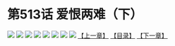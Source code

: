 # 第513话 爱恨两难（下）
![](https://mhpic.xiaomingtaiji.net/comic/D/斗破苍穹拆分版/513话/1.jpg-zymk.middle.webp)
![](https://mhpic.xiaomingtaiji.net/comic/D/斗破苍穹拆分版/513话/2.jpg-zymk.middle.webp)
![](https://mhpic.xiaomingtaiji.net/comic/D/斗破苍穹拆分版/513话/3.jpg-zymk.middle.webp)
![](https://mhpic.xiaomingtaiji.net/comic/D/斗破苍穹拆分版/513话/4.jpg-zymk.middle.webp)
![](https://mhpic.xiaomingtaiji.net/comic/D/斗破苍穹拆分版/513话/5.jpg-zymk.middle.webp)
![](https://mhpic.xiaomingtaiji.net/comic/D/斗破苍穹拆分版/513话/6.jpg-zymk.middle.webp)
![](https://mhpic.xiaomingtaiji.net/comic/D/斗破苍穹拆分版/513话/7.jpg-zymk.middle.webp)
![](https://mhpic.xiaomingtaiji.net/comic/D/斗破苍穹拆分版/513话/8.jpg-zymk.middle.webp)
[【上一章】](./512.md)
[【目录】](./README.md)
[【下一章】](./514.md)
